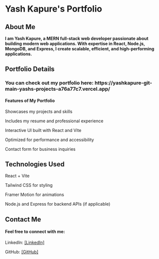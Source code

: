<h1>Yash Kapure's Portfolio</h1>

<h2>About Me</h2>
<b>I am Yash Kapure, a MERN full-stack web developer passionate about building modern web applications. With expertise in React, Node.js, MongoDB, and Express, I create scalable, efficient, and high-performing applications.</b>

<h2>Portfolio Details</h2>

<h3>You can check out my portfolio here: https://yashkapure-git-main-yashs-projects-a76a77c7.vercel.app/</h3>

<h4>Features of My Portfolio</h4>

Showcases my projects and skills

Includes my resume and professional experience

Interactive UI built with React and Vite

Optimized for performance and accessibility

Contact form for business inquiries

<h2>Technologies Used</h2>

React + Vite

Tailwind CSS for styling

Framer Motion for animations

Node.js and Express for backend APIs (if applicable)

<h2>Contact Me</h2>

<h4>Feel free to connect with me:</h4>

LinkedIn: [\[LinkedIn\]](https://www.linkedin.com/in/yash-kapure-64895a268/)

GitHub: [\[GitHub\]](https://github.com/Yash-Kapure-24)
